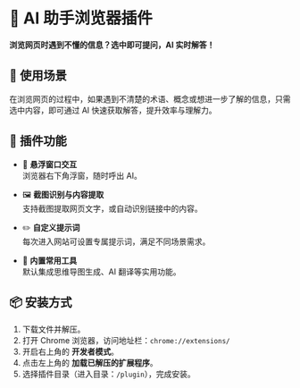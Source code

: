 # 🧠 AI 助手浏览器插件

**浏览网页时遇到不懂的信息？选中即可提问，AI 实时解答！**

## 🚀 使用场景

在浏览网页的过程中，如果遇到不清楚的术语、概念或想进一步了解的信息，只需选中内容，即可通过 AI 快速获取解答，提升效率与理解力。

## 🔧 插件功能

- 💬 **悬浮窗口交互**  
  浏览器右下角浮窗，随时呼出 AI。

- 🖼️ **截图识别与内容提取**  
  支持截图提取网页文字，或自动识别链接中的内容。

- ✏️ **自定义提示词**  
  每次进入网站可设置专属提示词，满足不同场景需求。

- 🧭 **内置常用工具**  
  默认集成思维导图生成、AI 翻译等实用功能。

## 📦 安装方式

1. 下载文件并解压。
2. 打开 Chrome 浏览器，访问地址栏：`chrome://extensions/`
3. 开启右上角的 **开发者模式**。
4. 点击左上角的 **加载已解压的扩展程序**。
5. 选择插件目录（进入目录：`/plugin`），完成安装。
